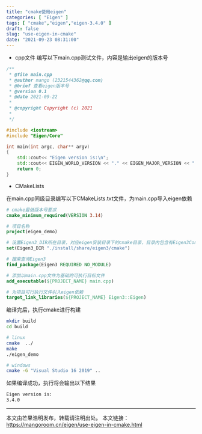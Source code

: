```yaml
---
title: "cmake使用eigen"
categories: [ "Eigen" ]
tags: [ "cmake","eigen","eigen-3.4.0" ]
draft: false
slug: "use-eigen-in-cmake"
date: "2021-09-23 08:31:00"
---
```


- cpp文件
编写以下main.cpp测试文件，内容是输出eigen的版本号

```cpp 
/**
 * @file main.cpp
 * @author mango (2321544362@qq.com)
 * @brief 查看eigen版本号
 * @version 0.1
 * @date 2021-09-22
 * 
 * @copyright Copyright (c) 2021
 * 
 */

#include <iostream>
#include "Eigen/Core"

int main(int argc, char** argv)
{
    std::cout<< "Eigen version is:\n";
    std::cout<< EIGEN_WORLD_VERSION << "." << EIGEN_MAJOR_VERSION << "." << EIGEN_MINOR_VERSION << std::endl;
    return 0;
}
```

- CMakeLists

在main.cpp同级目录编写以下CMakeLists.txt文件，为main.cpp导入eigen依赖

```cmake 
# cmake最低版本号要求
cmake_minimum_required(VERSION 3.14)

# 项目名称
project(eigen_demo)

# 设置Eigen3_DIR所在目录，对应eigen安装目录下的cmake目录，目录内包含有Eigen3Config.cmake等文件
set(Eigen3_DIR "./install/share/eigen3/cmake")

# 搜索查询Eigen3
find_package(Eigen3 REQUIRED NO_MODULE)

# 添加以main.cpp文件为基础的可执行目标文件
add_executable(${PROJECT_NAME} main.cpp)

# 为项目可行执行文件引入eigen依赖
target_link_libraries(${PROJECT_NAME} Eigen3::Eigen)
```

编译完后，执行cmake进行构建

```bash
mkdir build
cd build 

# linux
cmake  ../
make
./eigen_demo

# windows
cmake -G "Visual Studio 16 2019" ..
```

如果编译成功，执行将会输出以下结果

```bash
Eigen version is:
3.4.0
```
-------

本文由芒果浩明发布，转载请注明出处。
本文链接：https://mangoroom.cn/eigen/use-eigen-in-cmake.html



